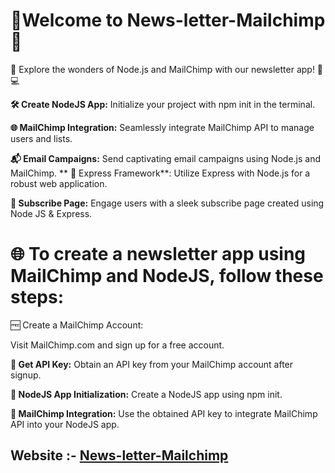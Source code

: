 # 🚀Welcome to News-letter-Mailchimp 🌟
🚀 Explore the wonders of Node.js and MailChimp with our newsletter app! 📧💻

**🛠️ Create NodeJS App:** Initialize your project with npm init in the terminal.

**🌐 MailChimp Integration:** Seamlessly integrate MailChimp API to manage users and lists.

**📬 Email Campaigns:** Send captivating email campaigns using Node.js and MailChimp.
**
🤖 Express Framework**: Utilize Express with Node.js for a robust web application.

**📱 Subscribe Page:** Engage users with a sleek subscribe page created using Node JS & Express.

# 🌐 To create a newsletter app using MailChimp and NodeJS, follow these steps:

🆓 Create a MailChimp Account:

Visit MailChimp.com and sign up for a free account.

**🔑 Get API Key:** Obtain an API key from your MailChimp account after signup. 

**🚀 NodeJS App Initialization:** Create a NodeJS app using npm init.

**🤖 MailChimp Integration:** Use the obtained API key to integrate MailChimp API into your NodeJS app.

## Website :- [News-letter-Mailchimp ](https://newsletter-mailchimp-sta0.onrender.com/)
